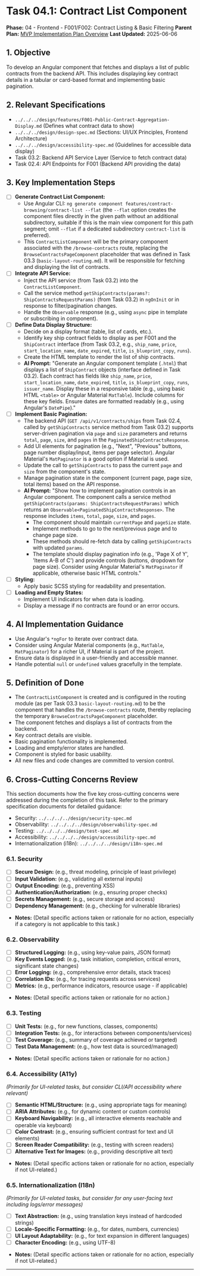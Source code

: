 # Task 04.1: Contract List Component

**Phase:** 04 - Frontend - F001/F002: Contract Listing & Basic Filtering
**Parent Plan:** [MVP Implementation Plan Overview](../00-mvp-implementation-plan-overview.md)
**Last Updated:** 2025-06-06

## 1. Objective

To develop an Angular component that fetches and displays a list of public contracts from the backend API. This includes displaying key contract details in a tabular or card-based format and implementing basic pagination.

## 2. Relevant Specifications

*   `../../../design/features/F001-Public-Contract-Aggregation-Display.md` (Defines what contract data to show)
*   `../../../design/design-spec.md` (Sections: UI/UX Principles, Frontend Architecture)
*   `../../../design/accessibility-spec.md` (Guidelines for accessible data display)
*   Task 03.2: Backend API Service Layer (Service to fetch contract data)
*   Task 02.4: API Endpoints for F001 (Backend API providing the data)

## 3. Key Implementation Steps

*   [ ] **Generate Contract List Component:**
    *   Use Angular CLI: `ng generate component features/contract-browsing/contract-list --flat` (the `--flat` option creates the component files directly in the given path without an additional subdirectory, suitable if this is the main view component for this path segment; omit `--flat` if a dedicated subdirectory `contract-list` is preferred).
    *   This `ContractListComponent` will be the primary component associated with the `/browse-contracts` route, replacing the `BrowseContractsPageComponent` placeholder that was defined in Task 03.3 (`basic-layout-routing.md`). It will be responsible for fetching and displaying the list of contracts.
*   [ ] **Integrate API Service:**
    *   Inject the API service (from Task 03.2) into the `ContractListComponent`.
    *   Call the service method `getShipContracts(params?: ShipContractsRequestParams)` (from Task 03.2) in `ngOnInit` or in response to filter/pagination changes.
    *   Handle the `Observable` response (e.g., using `async` pipe in template or subscribing in component).
*   [ ] **Define Data Display Structure:**
    *   Decide on a display format (table, list of cards, etc.).
    *   Identify key ship contract fields to display as per F001 and the `ShipContract` interface (from Task 03.2, e.g., `ship_name`, `price`, `start_location_name`, `date_expired`, `title`, `is_blueprint_copy`, `runs`).
    *   Create the HTML template to render the list of ship contracts.
    *   **AI Prompt:** "Generate an Angular component template (`.html`) that displays a list of `ShipContract` objects (interface defined in Task 03.2). Each contract has fields like `ship_name`, `price`, `start_location_name`, `date_expired`, `title`, `is_blueprint_copy`, `runs`, `issuer_name`. Display these in a responsive table (e.g., using basic HTML `<table>` or Angular Material `MatTable`). Include columns for these key fields. Ensure dates are formatted readably (e.g., using Angular's `DatePipe`)."
*   [ ] **Implement Basic Pagination:**
    *   The backend API (`GET /api/v1/contracts/ships` from Task 02.4, called by `getShipContracts` service method from Task 03.2) supports server-driven pagination via `page` and `size` parameters and returns `total`, `page`, `size`, and `pages` in the `PaginatedShipContractsResponse`.
    *   Add UI elements for pagination (e.g., "Next", "Previous" buttons, page number display/input, items per page selector). Angular Material's `MatPaginator` is a good option if Material is used.
    *   Update the call to `getShipContracts` to pass the current `page` and `size` from the component's state.
    *   Manage pagination state in the component (current page, page size, total items) based on the API response.
    *   **AI Prompt:** "Show how to implement pagination controls in an Angular component. The component calls a service method `getShipContracts(params: ShipContractsRequestParams)` which returns an `Observable<PaginatedShipContractsResponse>`. The response includes `items`, `total`, `page`, `size`, and `pages`.
        - The component should maintain `currentPage` and `pageSize` state.
        - Implement methods to go to the next/previous page and to change page size.
        - These methods should re-fetch data by calling `getShipContracts` with updated `params`.
        - The template should display pagination info (e.g., 'Page X of Y', 'Items A-B of C') and provide controls (buttons, dropdown for page size). Consider using Angular Material's `MatPaginator` if applicable, otherwise basic HTML controls."
*   [ ] **Styling:**
    *   Apply basic SCSS styling for readability and presentation.
*   [ ] **Loading and Empty States:**
    *   Implement UI indicators for when data is loading.
    *   Display a message if no contracts are found or an error occurs.

## 4. AI Implementation Guidance

*   Use Angular's `*ngFor` to iterate over contract data.
*   Consider using Angular Material components (e.g., `MatTable`, `MatPaginator`) for a richer UI, if Material is part of the project.
*   Ensure data is displayed in a user-friendly and accessible manner.
*   Handle potential `null` or `undefined` values gracefully in the template.

## 5. Definition of Done

*   The `ContractListComponent` is created and is configured in the routing module (as per Task 03.3 `basic-layout-routing.md`) to be the component that handles the `/browse-contracts` route, thereby replacing the temporary `BrowseContractsPageComponent` placeholder.
*   The component fetches and displays a list of contracts from the backend.
*   Key contract details are visible.
*   Basic pagination functionality is implemented.
*   Loading and empty/error states are handled.
*   Component is styled for basic usability.
*   All new files and code changes are committed to version control.

## 6. Cross-Cutting Concerns Review

This section documents how the five key cross-cutting concerns were addressed during the completion of this task. Refer to the primary specification documents for detailed guidance:
*   Security: `../../../../design/security-spec.md`
*   Observability: `../../../../design/observability-spec.md`
*   Testing: `../../../../design/test-spec.md`
*   Accessibility: `../../../../design/accessibility-spec.md`
*   Internationalization (i18n): `../../../../design/i18n-spec.md`

### 6.1. Security
*   [ ] **Secure Design:** (e.g., threat modeling, principle of least privilege)
*   [ ] **Input Validation:** (e.g., validating all external inputs)
*   [ ] **Output Encoding:** (e.g., preventing XSS)
*   [ ] **Authentication/Authorization:** (e.g., ensuring proper checks)
*   [ ] **Secrets Management:** (e.g., secure storage and access)
*   [ ] **Dependency Management:** (e.g., checking for vulnerable libraries)
*   **Notes:** (Detail specific actions taken or rationale for no action, especially if a category is not applicable to this task.)

### 6.2. Observability
*   [ ] **Structured Logging:** (e.g., using key-value pairs, JSON format)
*   [ ] **Key Events Logged:** (e.g., task initiation, completion, critical errors, significant state changes)
*   [ ] **Error Logging:** (e.g., comprehensive error details, stack traces)
*   [ ] **Correlation IDs:** (e.g., for tracing requests across services)
*   [ ] **Metrics:** (e.g., performance indicators, resource usage - if applicable)
*   **Notes:** (Detail specific actions taken or rationale for no action.)

### 6.3. Testing
*   [ ] **Unit Tests:** (e.g., for new functions, classes, components)
*   [ ] **Integration Tests:** (e.g., for interactions between components/services)
*   [ ] **Test Coverage:** (e.g., summary of coverage achieved or targeted)
*   [ ] **Test Data Management:** (e.g., how test data is sourced/managed)
*   **Notes:** (Detail specific actions taken or rationale for no action.)

### 6.4. Accessibility (A11y)
*(Primarily for UI-related tasks, but consider CLI/API accessibility where relevant)*
*   [ ] **Semantic HTML/Structure:** (e.g., using appropriate tags for meaning)
*   [ ] **ARIA Attributes:** (e.g., for dynamic content or custom controls)
*   [ ] **Keyboard Navigability:** (e.g., all interactive elements reachable and operable via keyboard)
*   [ ] **Color Contrast:** (e.g., ensuring sufficient contrast for text and UI elements)
*   [ ] **Screen Reader Compatibility:** (e.g., testing with screen readers)
*   [ ] **Alternative Text for Images:** (e.g., providing descriptive alt text)
*   **Notes:** (Detail specific actions taken or rationale for no action, especially if not UI-related.)

### 6.5. Internationalization (I18n)
*(Primarily for UI-related tasks, but consider for any user-facing text including logs/error messages)*
*   [ ] **Text Abstraction:** (e.g., using translation keys instead of hardcoded strings)
*   [ ] **Locale-Specific Formatting:** (e.g., for dates, numbers, currencies)
*   [ ] **UI Layout Adaptability:** (e.g., for text expansion in different languages)
*   [ ] **Character Encoding:** (e.g., using UTF-8)
*   **Notes:** (Detail specific actions taken or rationale for no action, especially if not UI-related.)

---
<!-- This section should be placed before any final "Task Completion Checklist" or similar concluding remarks. -->
